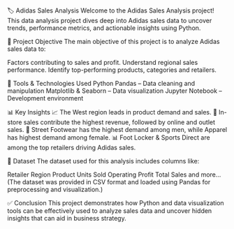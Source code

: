 🏷️ Adidas Sales Analysis
Welcome to the Adidas Sales Analysis project! This data analysis project dives deep into Adidas sales data to uncover trends, performance metrics, and actionable insights using Python.

📌 Project Objective
The main objective of this project is to analyze Adidas sales data to:

Factors contributing to sales and profit.
Understand regional sales performance.
Identify top-performing products, categories and retailers.


🧰 Tools & Technologies Used
Python
Pandas – Data cleaning and manipulation
Matplotlib & Seaborn – Data visualization
Jupyter Notebook – Development environment


📊 Key Insights
📈 The West region leads in product demand and sales.
🛒 In-store sales contribute the highest revenue, followed by online and outlet sales.
👟 Street Footwear has the highest demand among men, while Apparel has highest demand among female.
📊 Foot Locker & Sports Direct are among the top retailers driving Adidas sales.


📁 Dataset
The dataset used for this analysis includes columns like:

Retailer
Region
Product
Units Sold
Operating Profit
Total Sales
and more...
(The dataset was provided in CSV format and loaded using Pandas for preprocessing and visualization.)

✅ Conclusion
This project demonstrates how Python and data visualization tools can be effectively used to analyze sales data and uncover hidden insights that can aid in business strategy.
